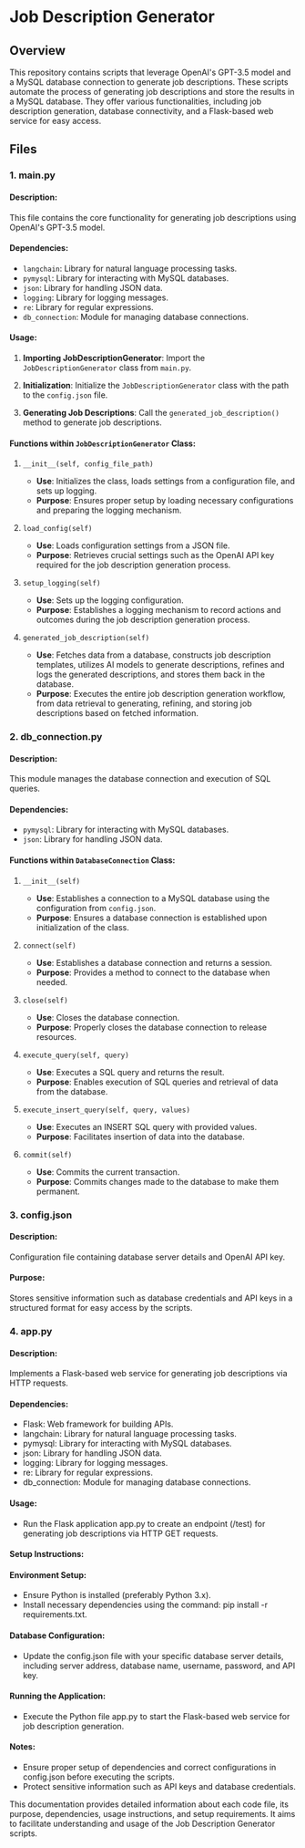 # Job Description Generator

## Overview

This repository contains scripts that leverage OpenAI's GPT-3.5 model and a MySQL database connection to generate job descriptions. These scripts automate the process of generating job descriptions and store the results in a MySQL database. They offer various functionalities, including job description generation, database connectivity, and a Flask-based web service for easy access.

## Files

### 1. main.py

#### Description:
This file contains the core functionality for generating job descriptions using OpenAI's GPT-3.5 model.

#### Dependencies:
- `langchain`: Library for natural language processing tasks.
- `pymysql`: Library for interacting with MySQL databases.
- `json`: Library for handling JSON data.
- `logging`: Library for logging messages.
- `re`: Library for regular expressions.
- `db_connection`: Module for managing database connections.

#### Usage:
1. **Importing JobDescriptionGenerator**: Import the `JobDescriptionGenerator` class from `main.py`.
   
2. **Initialization**: Initialize the `JobDescriptionGenerator` class with the path to the `config.json` file.

3. **Generating Job Descriptions**: Call the `generated_job_description()` method to generate job descriptions.

#### Functions within `JobDescriptionGenerator` Class:

1. `__init__(self, config_file_path)`
   - **Use**: Initializes the class, loads settings from a configuration file, and sets up logging.
   - **Purpose**: Ensures proper setup by loading necessary configurations and preparing the logging mechanism.

2. `load_config(self)`
   - **Use**: Loads configuration settings from a JSON file.
   - **Purpose**: Retrieves crucial settings such as the OpenAI API key required for the job description generation process.

3. `setup_logging(self)`
   - **Use**: Sets up the logging configuration.
   - **Purpose**: Establishes a logging mechanism to record actions and outcomes during the job description generation process.

4. `generated_job_description(self)`
   - **Use**: Fetches data from a database, constructs job description templates, utilizes AI models to generate descriptions, refines and logs the generated descriptions, and stores them back in the database.
   - **Purpose**: Executes the entire job description generation workflow, from data retrieval to generating, refining, and storing job descriptions based on fetched information.

### 2. db_connection.py

#### Description:
This module manages the database connection and execution of SQL queries.

#### Dependencies:
- `pymysql`: Library for interacting with MySQL databases.
- `json`: Library for handling JSON data.

#### Functions within `DatabaseConnection` Class:

1. `__init__(self)`
   - **Use**: Establishes a connection to a MySQL database using the configuration from `config.json`.
   - **Purpose**: Ensures a database connection is established upon initialization of the class.

2. `connect(self)`
   - **Use**: Establishes a database connection and returns a session.
   - **Purpose**: Provides a method to connect to the database when needed.

3. `close(self)`
   - **Use**: Closes the database connection.
   - **Purpose**: Properly closes the database connection to release resources.

4. `execute_query(self, query)`
   - **Use**: Executes a SQL query and returns the result.
   - **Purpose**: Enables execution of SQL queries and retrieval of data from the database.

5. `execute_insert_query(self, query, values)`
   - **Use**: Executes an INSERT SQL query with provided values.
   - **Purpose**: Facilitates insertion of data into the database.

6. `commit(self)`
   - **Use**: Commits the current transaction.
   - **Purpose**: Commits changes made to the database to make them permanent.

### 3. config.json

#### Description:
Configuration file containing database server details and OpenAI API key.
#### Purpose:
Stores sensitive information such as database credentials and API keys in a structured format for easy access by the scripts.

### 4. app.py
#### Description:
Implements a Flask-based web service for generating job descriptions via HTTP requests.

#### Dependencies:
- Flask: Web framework for building APIs.
- langchain: Library for natural language processing tasks.
- pymysql: Library for interacting with MySQL databases.
- json: Library for handling JSON data.
- logging: Library for logging messages.
- re: Library for regular expressions.
- db_connection: Module for managing database connections.
#### Usage:
- Run the Flask application app.py to create an endpoint (/test) for generating job descriptions via HTTP GET requests.

#### Setup Instructions:
#### Environment Setup:
- Ensure Python is installed (preferably Python 3.x).
- Install necessary dependencies using the command: pip install -r requirements.txt.
#### Database Configuration:
- Update the config.json file with your specific database server details, including server address, database name, username, password, and API key.
#### Running the Application:
- Execute the Python file app.py to start the Flask-based web service for job description generation.

#### Notes:
- Ensure proper setup of dependencies and correct configurations in config.json before executing the scripts.
- Protect sensitive information such as API keys and database credentials.


This documentation provides detailed information about each code file, its purpose, dependencies, usage instructions, and setup requirements. It aims to facilitate understanding and usage of the Job Description Generator scripts.
